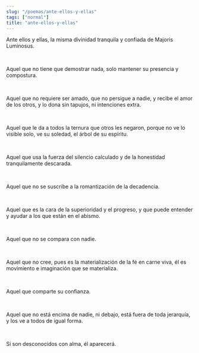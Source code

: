 ```yaml
---
slug: "/poemas/ante-ellos-y-ellas"
tags: ["normal"]
title: "ante-ellos-y-ellas"
---
```

Ante ellos y ellas, la misma divinidad tranquila y confiada de Majoris Luminosus.

&nbsp;

Aquel que no tiene que demostrar nada, solo mantener su presencia y compostura.

&nbsp;

Aquel que no requiere ser amado, que no persigue a nadie, y recibe el amor de los otros, y lo dona sin tapujos, ni intenciones extra.

&nbsp;

Aquel que le da a todos la ternura que otros les negaron, porque no ve lo visible solo, ve su soledad, el árbol de su espíritu.

&nbsp;

Aquel que usa la fuerza del silencio calculado y de la honestidad tranquilamente descarada.

&nbsp;

Aquel que no se suscribe a la romantización de la decadencia.

&nbsp;

Aquel que es la cara de la superioridad y el progreso, y que puede entender y ayudar a los que están en el abismo.

&nbsp;

Aquel que no se compara con nadie.

&nbsp;

Aquel que no cree, pues es la materialización de la fé en carne viva, él es movimiento e imaginación que se materializa.

&nbsp;

Aquel que comparte su confianza.

&nbsp;

Aquel que no está encima de nadie, ni debajo, está fuera de toda jerarquía, y los ve a todos de igual forma.

&nbsp;

Si son desconocidos con alma, él aparecerá.